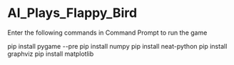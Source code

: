 # AI_Plays_Flappy_Bird

Enter the following commands in Command Prompt to run the game 

pip install pygame --pre
pip install numpy
pip install neat-python
pip install graphviz
pip install matplotlib
